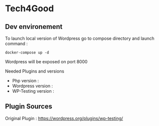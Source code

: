 # Tech4Good

## Dev environement ##
To launch local version of Wordpress go to compose directory and launch command  : 

```shell script
docker-compose up -d
```

Wordpress will be exposed on port 8000

Needed Plugins and versions
- Php version : 
- Wordpress version : 
- WP-Testing version : 

## Plugin Sources ##

Original Plugin : https://wordpress.org/plugins/wp-testing/
